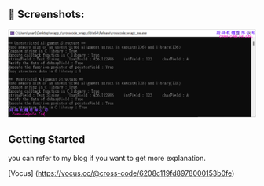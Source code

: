 
## 📸️ Screenshots:
   
![Screenshot][RunResult]  


## Getting Started

you can refer to my blog if you want to get more explanation.
 
[Vocus] (https://vocus.cc/@cross-code/6208c119fd8978000153b0fe)


[RunResult]: /visual_studio/.github/full_result_msvc.png


